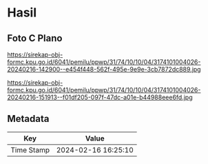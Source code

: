 # Hasil

## Foto C Plano

https://sirekap-obj-formc.kpu.go.id/6041/pemilu/ppwp/31/74/10/10/04/3174101004026-20240216-142900--e454f448-562f-495e-9e9e-3cb7872dc889.jpg

https://sirekap-obj-formc.kpu.go.id/6041/pemilu/ppwp/31/74/10/10/04/3174101004026-20240216-151913--f01df205-097f-47dc-a01e-b44988eee6fd.jpg


## Metadata

| Key        | Value               |
| ---------- | ------------------- |
| Time Stamp | 2024-02-16 16:25:10 |



